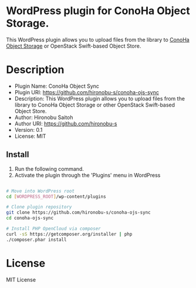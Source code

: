 # WordPress plugin for ConoHa Object Storage.

This WordPress plugin allows you to upload files from the library to [ConoHa Object Storage](https://www.conoha.jp/en/) or OpenStack Swift-based Object Store. 

# Description

 * Plugin Name: ConoHa Object Sync
 * Plugin URI: https://github.com/hironobu-s/conoha-ojs-sync
 * Description: This WordPress plugin allows you to upload files from the library to ConoHa Object Storage or other OpenStack Swift-based Object Store.
 * Author: Hironobu Saitoh
 * Author URI: https://github.com/hironobu-s
 * Version: 0.1
 * License: MIT


## Install

1. Run the following command.
2. Activate the plugin through the 'Plugins' menu in WordPress

```bash

# Move into WordPress root
cd [WORDPRESS_ROOT]/wp-content/plugins

# Clone plugin repository
git clone https://github.com/hironobu-s/conoha-ojs-sync
cd conoha-ojs-sync

# Install PHP OpenCloud via composer 
curl -sS https://getcomposer.org/installer | php
./composer.phar install

```

# License

MIT License
